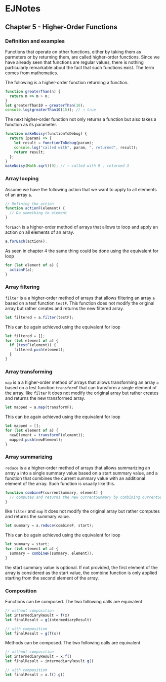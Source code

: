 # EJNotes

## Chapter 5 - Higher-Order Functions

### Definition and examples

Functions that operate on other functions, either by taking them as parmeters or by returning them, 
are called higher-order functions. Since we have already seen that functions are regular values, 
there is nothing particularly remarkable about the fact that such functions exist. The term comes from mathematics.

The following is a higher-order function returning a function.

```javascript
function greaterThan(n) {
  return m => m > n;
}
let greaterThan10 = greaterThan(10);
console.log(greaterThan10(15)); // → true
```

The next higher-order function not only returns a function but also takes a function as its parameter.

```javascript
function makeNoisy(functionToDebug) {
  return (param) => {
    let result = functionToDebug(param);
    console.log("called with", param, ", returned", result);
    return result;
  };
}
makeNoisy(Math.sqrt)(9); // → called with 9 , returned 3
```

### Array looping

Assume we have the following action that we want to apply to all elements of an array `a`.

```javascript
// Defining the action  
function actionF(element) {
  // Do something to element
}
```

`forEach` is a higher-order method of arrays that allows to loop and apply an action on all elements of an array.

```javascript
a.forEach(actionF);
```

As seen in chapter 4 the same thing could be done using the equivalent for loop 

```javascript
for (let element of a) {
  actionF(a);
}
```

### Array filtering

`filter` is a a higher-order method of arrays that allows filtering an array `a` based on a test function `testF`. 
This function does not modify the original array but rather creates and returns the new filtered array.

```javascript
let filtered = a.filter(testF);
```

This can be again achieved using the equivalent for loop

```javascript
let filtered = [];
for (let element of a) {
  if (testF(element)) {
    filtered.push(element);
  }
}
```

### Array transforming

`map` is a a higher-order method of arrays that allows transforming an array `a` 
based on a test function `transformF` that can transform a single element of the array. 
like `filter` it does not modify the original array but rather creates and returns the new transformed array.

```javascript
let mapped = a.map(transformF);
```

This can be again achieved using the equivalent for loop

```javascript
let mapped = [];
for (let element of a) {
  newElement = transformF(element));
  mapped.push(newElement);
}
```

### Array summarizing

`reduce` is a a higher-order method of arrays that allows summarizing an array `a` into a single summary value
based on a start summary value, 
and a function that combines the current summary value with an additional element of the array. 
Such function is usually like this.

```javascript
function combineF(currentSummary, element) { 
  // computes and returns the new currentSummary by combining currentSummary and element
}
```

like `filter` and `map` it does not modify the original array but rather computes and returns the summary value.

```javascript
let summary = a.reduce(combineF, start);
```

This can be again achieved using the equivalent for loop

```javascript
let summary = start;
for (let element of a) {
  summary = combineF(summary, element));
}
```

the start summary value is optional. If not provided, the first element of the array is considered as the start value,
the combine function is only applied starting from the second element of the array.

### Composition

Functions can be composed. The two following calls are equivalent

```javascript
// without composition
let intermediaryResult = f(x)
let finalResult = g(intermediaryResult)

// with composition
let finalResult = g(f(x))
```

Methods can be composed. The two following calls are equivalent

```javascript
// without composition
let intermediaryResult = x.f()
let finalResult = intermediaryResult.g()

// with composition
let finalResult = x.f().g()
```

























